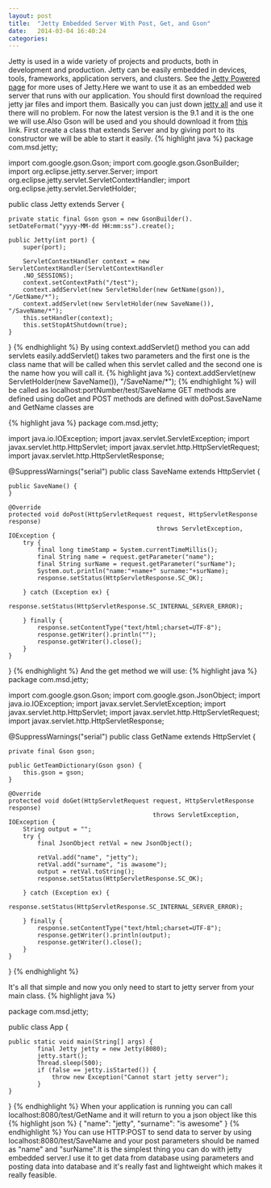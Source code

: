 ```yaml
---
layout: post
title:  "Jetty Embedded Server With Post, Get, and Gson"
date:   2014-03-04 16:40:24
categories:
---
```

Jetty is used in a wide variety of projects and products, both in development and production. Jetty can be easily embedded in devices, tools, frameworks, application servers, and clusters. See the <a href="http://www.eclipse.org/jetty/powered">Jetty Powered page</a> for more uses of Jetty.Here we want to use it as an embedded web server that runs with our application.
You should first download the required jetty jar files and import them. Basically you can just down <a href="http://repo1.maven.org/maven2/org/eclipse/jetty/aggregate/jetty-all/9.1.0.v20131115/jetty-all-9.1.0.v20131115.jar">jetty all</a> and use it there will no problem. For now the latest version is the 9.1 and it is the one we will use.Also Gson will be used and you should download it from <a href="https://code.google.com/p/google-gson/downloads/detail?name=google-gson-2.2.4-release.zip&can=2&q=">this</a> link.
First create a class that extends Server and by giving port to its constructor we will be able to start it easily.
{% highlight java %}
package com.msd.jetty;
 
import com.google.gson.Gson;
import com.google.gson.GsonBuilder;
import org.eclipse.jetty.server.Server;
import org.eclipse.jetty.servlet.ServletContextHandler;
import org.eclipse.jetty.servlet.ServletHolder;
 
public class Jetty extends Server {
 
    private static final Gson gson = new GsonBuilder().
    setDateFormat("yyyy-MM-dd HH:mm:ss").create();
 
    public Jetty(int port) {
        super(port);
 
        ServletContextHandler context = new ServletContextHandler(ServletContextHandler
        .NO_SESSIONS);
        context.setContextPath("/test");
        context.addServlet(new ServletHolder(new GetName(gson)), "/GetName/*");
        context.addServlet(new ServletHolder(new SaveName()), "/SaveName/*");
        this.setHandler(context);
        this.setStopAtShutdown(true);
    }
 
}
{% endhighlight %}
By using context.addServlet() method you can add servlets easily.addServlet() takes two parameters and the first one is the class name that will be called when this servlet called and the second one is the name how you will call it.
{% highlight java %}
context.addServlet(new ServletHolder(new SaveName()), "/SaveName/*");
{% endhighlight %}
  will be called as localhost:portNumber/test/SaveName 
GET methods are defined using doGet and POST methods are defined with doPost.SaveName and GetName classes are

{% highlight java %}
package com.msd.jetty;
 
 
import java.io.IOException;
import javax.servlet.ServletException;
import javax.servlet.http.HttpServlet;
import javax.servlet.http.HttpServletRequest;
import javax.servlet.http.HttpServletResponse;
 
@SuppressWarnings("serial")
public class SaveName extends HttpServlet {
 
    public SaveName() {
    }
 
    @Override
    protected void doPost(HttpServletRequest request, HttpServletResponse response)
                                             throws ServletException, IOException {
        try {
            final long timeStamp = System.currentTimeMillis();
            final String name = request.getParameter("name");
            final String surName = request.getParameter("surName");
            System.out.println("name:"+name+" surname:"+surName);
            response.setStatus(HttpServletResponse.SC_OK);
 
        } catch (Exception ex) {
            response.setStatus(HttpServletResponse.SC_INTERNAL_SERVER_ERROR);
 
        } finally {
            response.setContentType("text/html;charset=UTF-8");
            response.getWriter().println("");
            response.getWriter().close();
        }
    }
 
}
{% endhighlight %}
And the get method we will use:
{% highlight java %}
package com.msd.jetty;
 
import com.google.gson.Gson;
import com.google.gson.JsonObject;
import java.io.IOException;
import javax.servlet.ServletException;
import javax.servlet.http.HttpServlet;
import javax.servlet.http.HttpServletRequest;
import javax.servlet.http.HttpServletResponse;
 
@SuppressWarnings("serial")
public class GetName extends HttpServlet {
 
    private final Gson gson;
 
    public GetTeamDictionary(Gson gson) {
        this.gson = gson;
    }
 
    @Override
    protected void doGet(HttpServletRequest request, HttpServletResponse response) 
                                            throws ServletException, IOException {
        String output = "";
        try {
            final JsonObject retVal = new JsonObject();
            
            retVal.add("name", "jetty");
            retVal.add("surname", "is awasome");
            output = retVal.toString();
            response.setStatus(HttpServletResponse.SC_OK);
 
        } catch (Exception ex) {
            response.setStatus(HttpServletResponse.SC_INTERNAL_SERVER_ERROR);
 
        } finally {
            response.setContentType("text/html;charset=UTF-8");
            response.getWriter().println(output);
            response.getWriter().close();
        }
    }
 
}
{% endhighlight %}


It's all that simple and now you only need to start to jetty server from your main class.
{% highlight java %}

package com.msd.jetty;
 
public class App {
 
    public static void main(String[] args) {
            final Jetty jetty = new Jetty(8080);
            jetty.start();
            Thread.sleep(500);
            if (false == jetty.isStarted()) {
                throw new Exception("Cannot start jetty server");
            }
    }
}
{% endhighlight %}
When your application is running you can call localhost:8080/test/GetName and it will return to you a json object like this
{% highlight json %}
{
  "name": "jetty",
  "surname": "is awesome"
}
{% endhighlight %}
You can use HTTP:POST to send data to server by using localhost:8080/test/SaveName and your post parameters should be named as "name" and "surName".It is the simplest thing you can do with jetty embedded server.I use it to get data from database using parameters and posting data into database and it's really fast and lightweight which makes it really feasible.


